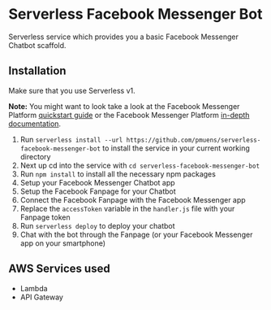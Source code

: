 # Serverless Facebook Messenger Bot

Serverless service which provides you a basic Facebook Messenger Chatbot scaffold.

## Installation

Make sure that you use Serverless v1.

**Note:** You might want to look take a look at the Facebook Messenger Platform [quickstart guide](https://developers.facebook.com/docs/messenger-platform/quickstart) or the Facebook Messenger Platform [in-depth documentation](https://developers.facebook.com/docs/messenger-platform/product-overview/setup).

1. Run `serverless install --url https://github.com/pmuens/serverless-facebook-messenger-bot` to install the service in your current working directory
2. Next up cd into the service with `cd serverless-facebook-messenger-bot`
3. Run `npm install` to install all the necessary npm packages
4. Setup your Facebook Messenger Chatbot app
5. Setup the Facebook Fanpage for your Chatbot
6. Connect the Facebook Fanpage with the Facebook Messenger app
7. Replace the `accessToken` variable in the `handler.js` file with your Fanpage token
8. Run `serverless deploy` to deploy your chatbot
9. Chat with the bot through the Fanpage (or your Facebook Messenger app on your smartphone)

## AWS Services used

- Lambda
- API Gateway
